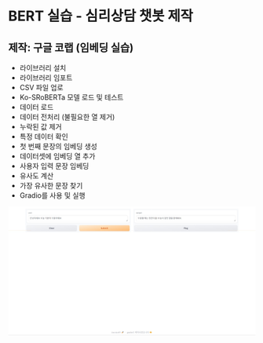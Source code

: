 # BERT 실습 - 심리상담 챗봇 제작 
## 제작: 구글 코랩 (임베딩 실습)
  - 라이브러리 설치 
  - 라이브러리 임포트
  - CSV 파일 업로
  - Ko-SRoBERTa 모델 로드 및 테스트
  - 데이터 로드
  - 데이터 전처리 (불필요한 열 제거)
  - 누락된 값 제거
  - 특정 데이터 확인
  - 첫 번째 문장의 임베딩 생성
  - 데이터셋에 임베딩 열 추가
  - 사용자 입력 문장 임베딩
  - 유사도 계산
  - 가장 유사한 문장 찾기
  - Gradio를 사용 및 실행

  ![alt text](image/심리상담봇.png)
